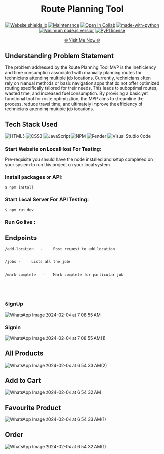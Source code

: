
  <h1><p align="center"><b><b>Route Planning Tool</b></b>
</p></h1>

<div align="center">

<a href="">![Website shields.io](https://img.shields.io/website-up-down-green-red/http/shields.io.svg)</a>
  <a href="">![Maintenance](https://img.shields.io/badge/Maintained%3F-yes-green.svg)</a>
  <a href="">![Open In Collab](https://colab.research.google.com/assets/colab-badge.svg)</a>
  <a href="">[![made-with-python](https://img.shields.io/badge/Made%20with-Python-1f425f.svg)](https://www.python.org/)</a>
  <a href="">[![Minimum node.js version](https://badgen.net/npm/node/express)](https://npmjs.com/package/express)</a>
  <a href="">[![PyPI license](https://img.shields.io/pypi/l/ansicolortags.svg)](https://pypi.python.org/pypi/ansicolortags/)</a>



</div>




<p align="Center"><a href="https://route-planning-tool.netlify.app/" > 🌐 Visit Me Now 🌐</a></p>



## Understanding Problem Statement


The problem addressed by the Route Planning Tool MVP is the inefficiency and time consumption associated with manually planning routes for technicians attending multiple job locations. Currently, technicians often rely on manual methods or basic navigation apps that do not offer optimized routing specifically tailored for their needs. This leads to suboptimal routes, wasted time, and increased fuel consumption. By providing a basic yet functional tool for route optimization, the MVP aims to streamline the process, reduce travel time, and ultimately improve the efficiency of technicians attending multiple job locations.



## Tech Stack Used

![HTML5](https://img.shields.io/badge/html5-%23E34F26.svg?style=for-the-badge&logo=html5&logoColor=white)
![CSS3](https://img.shields.io/badge/css3-%231572B6.svg?style=for-the-badge&logo=css3&logoColor=white)
![JavaScript](https://img.shields.io/badge/javascript-%23323330.svg?style=for-the-badge&logo=javascript&logoColor=%23F7DF1E)
![NPM](https://img.shields.io/badge/NPM-%23CB3837.svg?style=for-the-badge&logo=npm&logoColor=white)
![Render](https://img.shields.io/badge/Render-%46E3B7.svg?style=for-the-badge&logo=render&logoColor=white)
![Visual Studio Code](https://img.shields.io/badge/Visual%20Studio%20Code-0078d7.svg?style=for-the-badge&logo=visual-studio-code&logoColor=white)



### Start Website on LocalHost For Testing:

Pre-requisite you should have the node installed and setup completed on your system to run this project on your local system 


### Install packages or API:

```
$ npm install
```

### Start Local Server For API Testing:

```
$ npm run dev
```

### Run Go live :



## Endpoints

```
/add-location	-     Post request to add location


/jobs - 	Lists all the jobs


/mark-complete	 -    Mark complete for particular job





```


### SignUp 
![WhatsApp Image 2024-02-04 at 7 08 55 AM](https://github.com/ayush645/tanX.fi/assets/80757890/52c86253-e7ed-4210-9ce3-c07dc58db16d)



### Signin
![WhatsApp Image 2024-02-04 at 7 08 55 AM(1)](https://github.com/ayush645/tanX.fi/assets/80757890/e724c633-3bd2-4d7d-bfae-259d6328f0b6)

## All Products
![WhatsApp Image 2024-02-04 at 6 54 33 AM(2)](https://github.com/ayush645/tanX.fi/assets/80757890/a5193023-fa08-4bc0-86ec-07d2dcdce2ad)

## Add to Cart
![WhatsApp Image 2024-02-04 at 6 54 32 AM](https://github.com/ayush645/tanX.fi/assets/80757890/286e235b-832c-4933-bf78-4b98fc822782)

## Favourite Product
![WhatsApp Image 2024-02-04 at 6 54 33 AM(1)](https://github.com/ayush645/tanX.fi/assets/80757890/4e52a0ae-cafc-4462-8c1a-93e7923c5960)

## Order 
![WhatsApp Image 2024-02-04 at 6 54 32 AM(1)](https://github.com/ayush645/tanX.fi/assets/80757890/fc4b0215-bb24-4967-8257-2c84f73fa53c)

